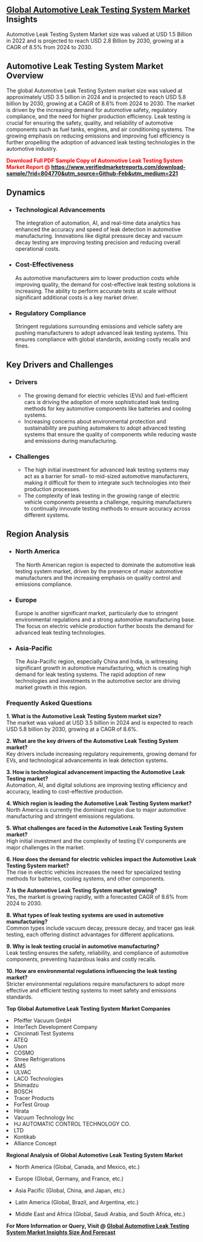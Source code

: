 <h2><a href="https://www.verifiedmarketreports.com/download-sample/?rid=804770&amp;utm_source=Github&amp;utm_medium=221" target="_blank">Global Automotive Leak Testing System Market</a> Insights</h2><p>Automotive Leak Testing System Market size was valued at USD 1.5 Billion in 2022 and is projected to reach USD 2.8 Billion by 2030, growing at a CAGR of 8.5% from 2024 to 2030.</p><p> <h2>Automotive Leak Testing System Market Overview</h2> <p>The global Automotive Leak Testing System market size was valued at approximately USD 3.5 billion in 2024 and is projected to reach USD 5.8 billion by 2030, growing at a CAGR of 8.6% from 2024 to 2030. The market is driven by the increasing demand for automotive safety, regulatory compliance, and the need for higher production efficiency. Leak testing is crucial for ensuring the safety, quality, and reliability of automotive components such as fuel tanks, engines, and air conditioning systems. The growing emphasis on reducing emissions and improving fuel efficiency is further propelling the adoption of advanced leak testing technologies in the automotive industry.</p> <p><strong><p><span class=""><span style="color: #ff0000;"><strong>Download Full PDF Sample Copy of Automotive Leak Testing System Market Report</strong> @ </span><a href="https://www.verifiedmarketreports.com/download-sample/?rid=804770&amp;utm_source=Github-Feb&amp;utm_medium=221" target="_blank">https://www.verifiedmarketreports.com/download-sample/?rid=804770&amp;utm_source=Github-Feb&amp;utm_medium=221</a></span></p></strong></p> <h2>Dynamics</h2> <ul> <li><h3>Technological Advancements</h3> The integration of automation, AI, and real-time data analytics has enhanced the accuracy and speed of leak detection in automotive manufacturing. Innovations like digital pressure decay and vacuum decay testing are improving testing precision and reducing overall operational costs.</li> <li><h3>Cost-Effectiveness</h3> As automotive manufacturers aim to lower production costs while improving quality, the demand for cost-effective leak testing solutions is increasing. The ability to perform accurate tests at scale without significant additional costs is a key market driver.</li> <li><h3>Regulatory Compliance</h3> Stringent regulations surrounding emissions and vehicle safety are pushing manufacturers to adopt advanced leak testing systems. This ensures compliance with global standards, avoiding costly recalls and fines.</li> </ul> <h2>Key Drivers and Challenges</h2> <ul> <li><h3>Drivers</h3> <ul> <li>The growing demand for electric vehicles (EVs) and fuel-efficient cars is driving the adoption of more sophisticated leak testing methods for key automotive components like batteries and cooling systems.</li> <li>Increasing concerns about environmental protection and sustainability are pushing automakers to adopt advanced testing systems that ensure the quality of components while reducing waste and emissions during manufacturing.</li> </ul> </li> <li><h3>Challenges</h3> <ul> <li>The high initial investment for advanced leak testing systems may act as a barrier for small- to mid-sized automotive manufacturers, making it difficult for them to integrate such technologies into their production processes.</li> <li>The complexity of leak testing in the growing range of electric vehicle components presents a challenge, requiring manufacturers to continually innovate testing methods to ensure accuracy across different systems.</li> </ul> </li> </ul> <h2>Region Analysis</h2> <ul> <li><h3>North America</h3> The North American region is expected to dominate the automotive leak testing system market, driven by the presence of major automotive manufacturers and the increasing emphasis on quality control and emissions compliance.</li> <li><h3>Europe</h3> Europe is another significant market, particularly due to stringent environmental regulations and a strong automotive manufacturing base. The focus on electric vehicle production further boosts the demand for advanced leak testing technologies.</li> <li><h3>Asia-Pacific</h3> The Asia-Pacific region, especially China and India, is witnessing significant growth in automotive manufacturing, which is creating high demand for leak testing systems. The rapid adoption of new technologies and investments in the automotive sector are driving market growth in this region.</li> </ul> <h3>Frequently Asked Questions</h3> <p><strong>1. What is the Automotive Leak Testing System market size?</strong><br> The market was valued at USD 3.5 billion in 2024 and is expected to reach USD 5.8 billion by 2030, growing at a CAGR of 8.6%.</p> <p><strong>2. What are the key drivers of the Automotive Leak Testing System market?</strong><br> Key drivers include increasing regulatory requirements, growing demand for EVs, and technological advancements in leak detection systems.</p> <p><strong>3. How is technological advancement impacting the Automotive Leak Testing market?</strong><br> Automation, AI, and digital solutions are improving testing efficiency and accuracy, leading to cost-effective production.</p> <p><strong>4. Which region is leading the Automotive Leak Testing System market?</strong><br> North America is currently the dominant region due to major automotive manufacturing and stringent emissions regulations.</p> <p><strong>5. What challenges are faced in the Automotive Leak Testing System market?</strong><br> High initial investment and the complexity of testing EV components are major challenges in the market.</p> <p><strong>6. How does the demand for electric vehicles impact the Automotive Leak Testing System market?</strong><br> The rise in electric vehicles increases the need for specialized testing methods for batteries, cooling systems, and other components.</p> <p><strong>7. Is the Automotive Leak Testing System market growing?</strong><br> Yes, the market is growing rapidly, with a forecasted CAGR of 8.6% from 2024 to 2030.</p> <p><strong>8. What types of leak testing systems are used in automotive manufacturing?</strong><br> Common types include vacuum decay, pressure decay, and tracer gas leak testing, each offering distinct advantages for different applications.</p> <p><strong>9. Why is leak testing crucial in automotive manufacturing?</strong><br> Leak testing ensures the safety, reliability, and compliance of automotive components, preventing hazardous leaks and costly recalls.</p> <p><strong>10. How are environmental regulations influencing the leak testing market?</strong><br> Stricter environmental regulations require manufacturers to adopt more effective and efficient testing systems to meet safety and emissions standards.</p> </p><p><strong>Top Global Automotive Leak Testing System Market Companies</strong></p><div data-test-id=""><p><li>Pfeiffer Vacuum GmbH</li><li> InterTech Development Company</li><li> Cincinnati Test Systems</li><li> ATEQ</li><li> Uson</li><li> COSMO</li><li> Shree Refrigerations</li><li> AMS</li><li> ULVAC</li><li> LACO Technologies</li><li> Shimadzu</li><li> BOSCH</li><li> Tracer Products</li><li> ForTest Group</li><li> Hirata</li><li> Vacuum Technology Inc</li><li> HJ AUTOMATIC CONTROL TECHNOLOGY CO.</li><li> LTD</li><li> Kontikab</li><li> Alliance Concept</li></p><div><strong>Regional Analysis of&nbsp;Global Automotive Leak Testing System Market</strong></div><ul><li dir="ltr"><p dir="ltr">North America&nbsp;(Global, Canada, and Mexico, etc.)</p></li><li dir="ltr"><p dir="ltr">Europe (Global, Germany, and France, etc.)</p></li><li dir="ltr"><p dir="ltr">Asia Pacific&nbsp;(Global, China, and Japan, etc.)</p></li><li dir="ltr"><p dir="ltr">Latin America&nbsp;(Global, Brazil, and Argentina, etc.)</p></li><li dir="ltr">Middle East and Africa&nbsp;(Global, Saudi Arabia, and South Africa, etc.)</li></ul><p><strong>For More Information or Query, Visit @&nbsp;</strong><strong><a href="https://www.verifiedmarketreports.com/product/automotive-leak-testing-system-market/?utm_source=Github&amp;utm_medium=221" target="_blank">Global Automotive Leak Testing System Market Insights Size And Forecast</a></strong></p></div>
